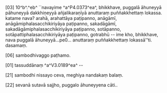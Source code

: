 [03] 10^b^.^eb^ ``navayime ^a^P4.0373^ea^, bhikkhave,  puggalā āhuneyyā pāhuneyyā dakkhiṇeyyā añjalikaraṇīyā anuttaraṃ  puññakkhettaṃ lokassa. katame nava? arahā, arahattāya paṭipanno,  anāgāmī, anāgāmiphalasacchikiriyāya paṭipanno, sakadāgāmī,  sakadāgāmiphalasacchikiriyāya paṭipanno, sotāpanno,  sotāpattiphalasacchikiriyāya paṭipanno, gotrabhū -- ime kho,  bhikkhave, nava puggalā āhuneyyā...pe0... anuttaraṃ puññakkhettaṃ  lokassā''ti. dasamaṃ.

[06] sambodhivaggo paṭhamo.

[01] tassuddānaṃ ^a^V3.0189^ea^ --

[21] sambodhi nissayo ceva, meghiya nandakaṃ balaṃ.

[22] sevanā sutavā sajjho, puggalo āhuneyyena cāti..